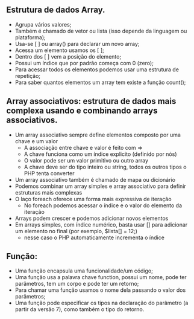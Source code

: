 ## Estrutura de dados Array.

- Agrupa vários valores;
- Também é chamado de vetor ou lista (isso depende da linguagem ou plataforma);
- Usa-se [ ] ou array() para declarar um novo array;
- Acessa um elemento usamos os [ ];
- Dentro dos [ ] vem a posição do elemento;
- Possui um índice que por padrão começa com 0 (zero);
- Para acessar todos os elementos podemos usar uma estrutura de repetição;
- Para saber quantos elementos um array tem existe a função count();

## Array associativos: estrutura de dados mais complexa usando e combinando arrays associativos.

- Um array associativo sempre define elementos composto por uma chave e um valor
  - A associação entre chave e valor é feito com =>
  - A chave funciona como um índice explicito (definido por nós)
  - O valor pode ser um valor primitivo ou outro array
  - A chave deve ser do tipo inteiro ou string, todos os outros tipos o PHP tenta converter
- Um array associativo também é chamado de mapa ou dicionário
- Podemos combinar um array simples e array associativo para definir estruturas mais complexas
- O laço foreach oferece uma forma mais expressiva de iteração
  - No foreach podemos acessar o índice e o valor do elemento da iteração
- Arrays podem crescer e podemos adicionar novos elementos
- Em arrays simples, com índice numérico, basta usar [] para adicionar um elemento no final (por exemplo, $lista[] = 12;)
  - nesse caso o PHP automaticamente incrementa o índice

## Função:

- Uma função encapsula uma funcionalidade/um código;
- Uma função usa a palavra chave function, possui um nome, pode ter parâmetros, tem um corpo e pode ter um retorno;
- Para chamar uma função usamos o nome dela passando o valor dos parâmetros;
- Uma função pode especificar os tipos na declaração do parâmetro (a partir da versão 7), como também o tipo do retorno.
